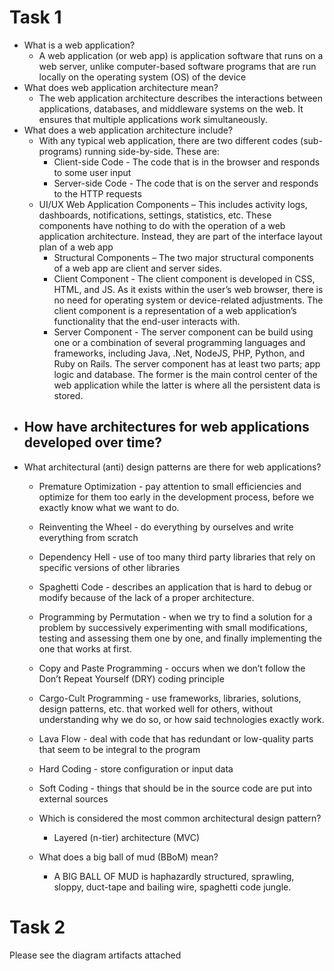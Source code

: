 # Task 1

- What is a web application?
  - A web application (or web app) is application software that runs on a web server, unlike computer-based software programs that are run locally on the operating system (OS) of the device
- What does web application architecture mean?
  - The web application architecture describes the interactions between applications, databases, and middleware systems on the web. It ensures that multiple applications work simultaneously.
- What does a web application architecture include?
  - With any typical web application, there are two different codes (sub-programs) running side-by-side. These are:
    - Client-side Code - The code that is in the browser and responds to some user input
    - Server-side Code - The code that is on the server and responds to the HTTP requests
  - UI/UX Web Application Components – This includes activity logs, dashboards, notifications, settings, statistics, etc. These components have nothing to do with the operation of a web application architecture. Instead, they are part of the interface layout plan of a web app
    - Structural Components – The two major structural components of a web app are client and server sides.
    - Client Component - The client component is developed in CSS, HTML, and JS. As it exists within the user’s web browser, there is no need for operating system or device-related adjustments. The client component is a representation of a web application’s functionality that the end-user interacts with.
    - Server Component - The server component can be build using one or a combination of several programming languages and frameworks, including Java, .Net, NodeJS, PHP, Python, and Ruby on Rails. The server component has at least two parts; app logic and database. The former is the main control center of the web application while the latter is where all the persistent data is stored.
- How have architectures for web applications developed over time?
  -
- What architectural (anti) design patterns are there for web applications?
  - Premature Optimization - pay attention to small efficiencies and optimize for them too early in the development process, before we exactly know what we want to do.
  - Reinventing the Wheel - do everything by ourselves and write everything from scratch
  - Dependency Hell - use of too many third party libraries that rely on specific versions of other libraries
  - Spaghetti Code - describes an application that is hard to debug or modify because of the lack of a proper architecture.
  - Programming by Permutation - when we try to find a solution for a problem by successively experimenting with small modifications, testing and assessing them one by one, and finally implementing the one that works at first.
  - Copy and Paste Programming - occurs when we don’t follow the Don’t Repeat Yourself (DRY) coding principle
  - Cargo-Cult Programming - use frameworks, libraries, solutions, design patterns, etc. that worked well for others, without understanding why we do so, or how said technologies exactly work.
  - Lava Flow - deal with code that has redundant or low-quality parts that seem to be integral to the program
  - Hard Coding - store configuration or input data
  - Soft Coding - things that should be in the source code are put into external sources

  - Which is considered the most common architectural design pattern?
    - Layered (n-tier) architecture (MVC)
  - What does a big ball of mud (BBoM) mean?
    - A BIG BALL OF MUD is haphazardly structured, sprawling, sloppy, duct-tape and bailing wire, spaghetti code jungle.

# Task 2
Please see the diagram artifacts attached